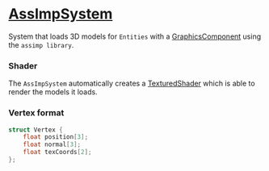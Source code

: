 # [AssImpSystem](AssImpSystem.hpp)

System that loads 3D models for `Entities` with a [GraphicsComponent](../../components/GraphicsComponent.md) using the `assimp library`.

### Shader

The `AssImpSystem` automatically creates a [TexturedShader](TexturedShader.hpp) which is able to render the models it loads.

### Vertex format

```cpp
struct Vertex {
	float position[3];
	float normal[3];
	float texCoords[2];
};
```